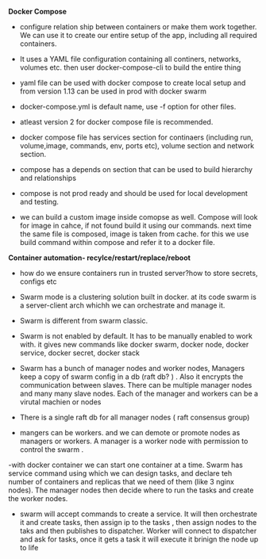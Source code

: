 
**Docker Compose**
- configure relation ship between containers or make them work together. We can use it to create our entire setup of the app, including all required containers. 

- It uses a YAML file configuration containing all continers, networks, volumes etc. then user docker-compose-cli to build the entire thing

- yaml file can be used with docker compose to create local setup and from version 1.13 can be used in prod with docker swarm

- docker-compose.yml is default name, use -f option for other files.

- atleast version 2 for docker compose file is recommended. 

- docker compose file has services section for continaers (including run, volume,image, commands, env, ports etc), volume section and network section.

- compose has a depends on section that can be used to build hierarchy and relationships

- compose is not prod ready and should be used for local development and testing.

- we can build a custom image inside comopse as well. Compose will look for image in cahce, if not found build it using our commands. next time the same file is composed, image is taken from cache.
for this we use build command within compose and refer it to a docker file.

**Container automation- recylce/restart/replace/reboot**

- how do we ensure containers run in trusted server?how to store secrets, configs etc

- Swarm mode is a clustering solution built in docker. at its code swarm is a server-client arch whichh we can orchestrate and manage it.

- Swarm is different from swarm classic. 

- Swarm is not enabled by default. It has to be manually enabled to work with. it gives new commands like docker swarm, docker node, docker service, docker secret, docker stack

- Swarm has a bunch of manager nodes and worker nodes, Managers keep a copy of swarm config in a db (raft db? ) . Also it encrypts the communication between slaves. There can be multiple manager nodes and many many slave nodes. Each of the manager and workers can be a virutal machien or nodes

- There is a single raft db for all manager nodes ( raft consensus group)

- mangers can be workers. and we can demote or promote nodes as managers or workers. A manager is a worker node with permission to control the swarm .

-with docker container we can start one container at a time. Swarm has service command using which we can design tasks, and declare teh number of containers and replicas that we need of them (like 3 nginx nodes). The manager nodes then decide where to run the tasks and create the worker nodes.

- swarm will accept commands to create a service. It will then orchestrate it and create tasks, then assign ip to the tasks , then assign nodes to the taks and then publishes to dispatcher.
Worker will connect to dispatcher and ask for tasks, once it gets a task it will execute it brinign the node up to life 








